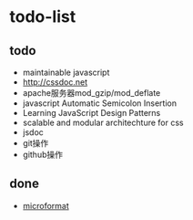 # todo-list

## todo

- maintainable javascript
- http://cssdoc.net
- apache服务器mod_gzip/mod_deflate
- javascript Automatic Semicolon Insertion
- Learning JavaScript Design Patterns
- scalable and modular architechture for css
- jsdoc
- git操作
- github操作

## done

- [microformat](https://github.com/qiu-deqing/qiu-deqing.github.io/blob/master/blog/html/microformat.md)
